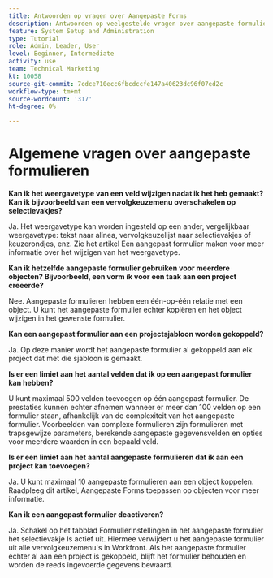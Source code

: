 ```yaml
---
title: Antwoorden op vragen over Aangepaste Forms
description: Antwoorden op veelgestelde vragen over aangepaste formulieren.
feature: System Setup and Administration
type: Tutorial
role: Admin, Leader, User
level: Beginner, Intermediate
activity: use
team: Technical Marketing
kt: 10058
source-git-commit: 7cdce710ecc6fbcdccfe147a40623dc96f07ed2c
workflow-type: tm+mt
source-wordcount: '317'
ht-degree: 0%

---
```


# Algemene vragen over aangepaste formulieren

**Kan ik het weergavetype van een veld wijzigen nadat ik het heb gemaakt? Kan ik bijvoorbeeld van een vervolgkeuzemenu overschakelen op selectievakjes?**

Ja. Het weergavetype kan worden ingesteld op een ander, vergelijkbaar weergavetype: tekst naar alinea, vervolgkeuzelijst naar selectievakjes of keuzerondjes, enz. Zie het artikel Een aangepast formulier maken voor meer informatie over het wijzigen van het weergavetype.


**Kan ik hetzelfde aangepaste formulier gebruiken voor meerdere objecten? Bijvoorbeeld, een vorm ik voor een taak aan een project creeerde?**

Nee. Aangepaste formulieren hebben een één-op-één relatie met een object. U kunt het aangepaste formulier echter kopiëren en het object wijzigen in het gewenste formulier.


**Kan een aangepast formulier aan een projectsjabloon worden gekoppeld?**

Ja. Op deze manier wordt het aangepaste formulier al gekoppeld aan elk project dat met die sjabloon is gemaakt.


**Is er een limiet aan het aantal velden dat ik op een aangepast formulier kan hebben?**

U kunt maximaal 500 velden toevoegen op één aangepast formulier. De prestaties kunnen echter afnemen wanneer er meer dan 100 velden op een formulier staan, afhankelijk van de complexiteit van het aangepaste formulier. Voorbeelden van complexe formulieren zijn formulieren met trapsgewijze parameters, berekende aangepaste gegevensvelden en opties voor meerdere waarden in een bepaald veld.


**Is er een limiet aan het aantal aangepaste formulieren dat ik aan een project kan toevoegen?**

Ja. U kunt maximaal 10 aangepaste formulieren aan een object koppelen. Raadpleeg dit artikel, Aangepaste Forms toepassen op objecten voor meer informatie.


**Kan ik een aangepast formulier deactiveren?**

Ja. Schakel op het tabblad Formulierinstellingen in het aangepaste formulier het selectievakje Is actief uit. Hiermee verwijdert u het aangepaste formulier uit alle vervolgkeuzemenu&#39;s in Workfront. Als het aangepaste formulier echter al aan een project is gekoppeld, blijft het formulier behouden en worden de reeds ingevoerde gegevens bewaard.